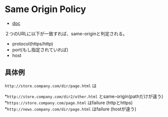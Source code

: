 # Same Origin Policy

* [doc](https://developer.mozilla.org/en-US/docs/Web/Security/Same-origin_policy)

２つのURLに以下が一致すれば、same-originと判定される。
* protocol(https/http)
* port(もし指定されていれば)
* host

## 具体例

`http://store.company.com/dir/page.html` は

*`http://store.company.com/dir2/other.html` とsame-origin(pathだけが違う)  
*`https://store.company.com/page.html` はfailure (httpとhttps)  
*`http://news.company.com/dir/page.html` はfailure (hostが違う)
